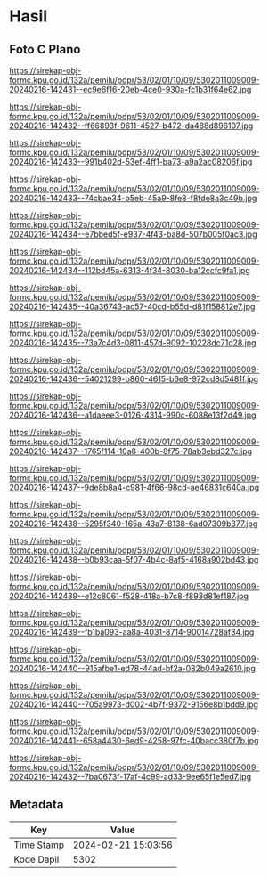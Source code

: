 # Hasil

## Foto C Plano

https://sirekap-obj-formc.kpu.go.id/132a/pemilu/pdpr/53/02/01/10/09/5302011009009-20240216-142431--ec9e6f16-20eb-4ce0-930a-fc1b31f64e62.jpg

https://sirekap-obj-formc.kpu.go.id/132a/pemilu/pdpr/53/02/01/10/09/5302011009009-20240216-142432--ff66893f-9611-4527-b472-da488d896107.jpg

https://sirekap-obj-formc.kpu.go.id/132a/pemilu/pdpr/53/02/01/10/09/5302011009009-20240216-142433--991b402d-53ef-4ff1-ba73-a9a2ac08206f.jpg

https://sirekap-obj-formc.kpu.go.id/132a/pemilu/pdpr/53/02/01/10/09/5302011009009-20240216-142433--74cbae34-b5eb-45a9-8fe8-f8fde8a3c49b.jpg

https://sirekap-obj-formc.kpu.go.id/132a/pemilu/pdpr/53/02/01/10/09/5302011009009-20240216-142434--e7bbed5f-e937-4f43-ba8d-507b005f0ac3.jpg

https://sirekap-obj-formc.kpu.go.id/132a/pemilu/pdpr/53/02/01/10/09/5302011009009-20240216-142434--112bd45a-6313-4f34-8030-ba12ccfc9fa1.jpg

https://sirekap-obj-formc.kpu.go.id/132a/pemilu/pdpr/53/02/01/10/09/5302011009009-20240216-142435--40a36743-ac57-40cd-b55d-d81f158812e7.jpg

https://sirekap-obj-formc.kpu.go.id/132a/pemilu/pdpr/53/02/01/10/09/5302011009009-20240216-142435--73a7c4d3-0811-457d-9092-10228dc71d28.jpg

https://sirekap-obj-formc.kpu.go.id/132a/pemilu/pdpr/53/02/01/10/09/5302011009009-20240216-142436--54021299-b860-4615-b6e8-972cd8d5481f.jpg

https://sirekap-obj-formc.kpu.go.id/132a/pemilu/pdpr/53/02/01/10/09/5302011009009-20240216-142436--a1daeee3-0126-4314-990c-6088e13f2d49.jpg

https://sirekap-obj-formc.kpu.go.id/132a/pemilu/pdpr/53/02/01/10/09/5302011009009-20240216-142437--1765f114-10a8-400b-8f75-78ab3ebd327c.jpg

https://sirekap-obj-formc.kpu.go.id/132a/pemilu/pdpr/53/02/01/10/09/5302011009009-20240216-142437--9de8b8a4-c981-4f66-98cd-ae46831c640a.jpg

https://sirekap-obj-formc.kpu.go.id/132a/pemilu/pdpr/53/02/01/10/09/5302011009009-20240216-142438--5295f340-165a-43a7-8138-6ad07309b377.jpg

https://sirekap-obj-formc.kpu.go.id/132a/pemilu/pdpr/53/02/01/10/09/5302011009009-20240216-142438--b0b93caa-5f07-4b4c-8af5-4168a902bd43.jpg

https://sirekap-obj-formc.kpu.go.id/132a/pemilu/pdpr/53/02/01/10/09/5302011009009-20240216-142439--e12c8061-f528-418a-b7c8-f893d81ef187.jpg

https://sirekap-obj-formc.kpu.go.id/132a/pemilu/pdpr/53/02/01/10/09/5302011009009-20240216-142439--fb1ba093-aa8a-4031-8714-90014728af34.jpg

https://sirekap-obj-formc.kpu.go.id/132a/pemilu/pdpr/53/02/01/10/09/5302011009009-20240216-142440--915afbe1-ed78-44ad-bf2a-082b049a2610.jpg

https://sirekap-obj-formc.kpu.go.id/132a/pemilu/pdpr/53/02/01/10/09/5302011009009-20240216-142440--705a9973-d002-4b7f-9372-9156e8b1bdd9.jpg

https://sirekap-obj-formc.kpu.go.id/132a/pemilu/pdpr/53/02/01/10/09/5302011009009-20240216-142441--658a4430-6ed9-4258-97fc-40bacc380f7b.jpg

https://sirekap-obj-formc.kpu.go.id/132a/pemilu/pdpr/53/02/01/10/09/5302011009009-20240216-142432--7ba0673f-17af-4c99-ad33-9ee65f1e5ed7.jpg


## Metadata

| Key        | Value               |
| ---------- | ------------------- |
| Time Stamp | 2024-02-21 15:03:56 |
| Kode Dapil | 5302                |



